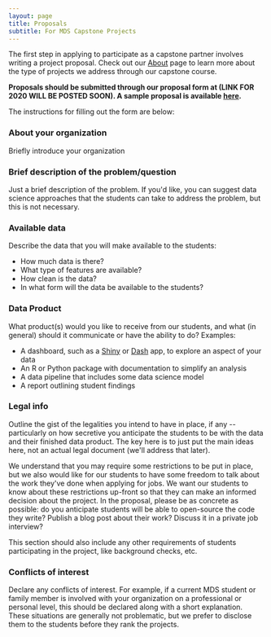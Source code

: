 ```yaml
---
layout: page
title: Proposals
subtitle: For MDS Capstone Projects
---
```


The first step in applying to participate as a capstone partner involves writing a project proposal. Check out our [About](/capstone/about) page to learn more about the type of projects we address through our capstone course.

**Proposals should be submitted through our proposal form at (LINK FOR 2020 WILL BE POSTED SOON). A sample proposal is available [here](/capstone/sample_proposal).**

The instructions for filling out the form are below:

### About your organization

Briefly introduce your organization

### Brief description of the problem/question

Just a brief description of the problem. If you'd like, you can suggest data science approaches that the students can take to address the problem, but this is not necessary.

### Available data

Describe the data that you will make available to the students:

- How much data is there? 
- What type of features are available? 
- How clean is the data?
- In what form will the data be available to the students?

### Data Product

What product(s) would you like to receive from our students, and what (in general) should it communicate or have the ability to do? Examples:

- A dashboard, such as a [Shiny](https://shiny.rstudio.com/) or [Dash](https://plot.ly/products/dash/) app, to explore an aspect of your data
- An R or Python package with documentation to simplify an analysis
- A data pipeline that includes some data science model
- A report outlining student findings

### Legal info

Outline the gist of the legalities you intend to have in place, if any -- particularly on how secretive you anticipate the students to be with the data and their finished data product. The key here is to just put the main ideas here, not an actual legal document (we'll address that later).

We understand that you may require some restrictions to be put in place, but we also would like for our students to have some freedom to talk about the work they've done when applying for jobs. We want our students to know about these restrictions up-front so that they can make an informed decision about the project. In the proposal, please be as concrete as possible: do you anticipate students will be able to open-source the code they write? Publish a blog post about their work? Discuss it in a private job interview? 

This section should also include any other requirements of students participating in the project, like background checks, etc.

### Conflicts of interest

Declare any conflicts of interest. For example, if a current MDS student or family member is involved with your organization on a professional or personal level, this should be declared along with a short explanation. These situations are generally not problematic, but we prefer to disclose them to the students before they rank the projects.
